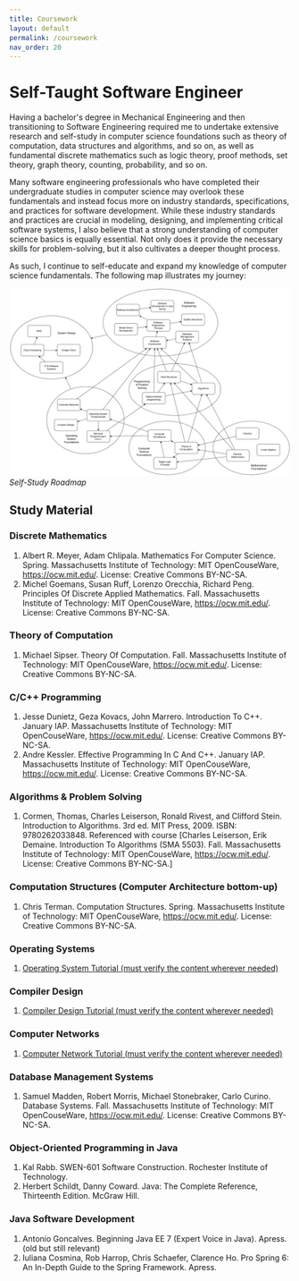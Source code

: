 ```yaml
---
title: Coursework
layout: default
permalink: /coursework
nav_order: 20
---
```


# Self-Taught Software Engineer

Having a bachelor's degree in Mechanical Engineering and then transitioning to Software Engineering required me to undertake extensive research and self-study in computer science foundations such as theory of computation, data structures and algorithms, and so on, as well as fundamental discrete mathematics such as logic theory, proof methods, set theory, graph theory, counting, probability, and so on. 

Many software engineering professionals who have completed their undergraduate studies in computer science may overlook these fundamentals and instead focus more on industry standards, specifications, and practices for software development. While these industry standards and practices are crucial in modeling, designing, and implementing critical software systems, I also believe that a strong understanding of computer science basics is equally essential. Not only does it provide the necessary skills for problem-solving, but it also cultivates a deeper thought process.

As such, I continue to self-educate and expand my knowledge of computer science fundamentals. The following map illustrates my journey:

![Roadmap](../assets/images/roadmap.png)
*Self-Study Roadmap*

## Study Material

### Discrete Mathematics

1. Albert R. Meyer, Adam Chlipala. Mathematics For Computer Science. Spring. Massachusetts Institute of Technology: MIT OpenCouseWare, https://ocw.mit.edu/. License: Creative Commons BY-NC-SA.
2. Michel Goemans, Susan Ruff, Lorenzo Orecchia, Richard Peng. Principles Of Discrete Applied Mathematics. Fall. Massachusetts Institute of Technology: MIT OpenCouseWare, https://ocw.mit.edu/. License: Creative Commons BY-NC-SA.

### Theory of Computation

1. Michael Sipser. Theory Of Computation. Fall. Massachusetts Institute of Technology: MIT OpenCouseWare, https://ocw.mit.edu/. License: Creative Commons BY-NC-SA.

### C/C++ Programming

1. Jesse Dunietz, Geza Kovacs, John Marrero. Introduction To C++. January IAP. Massachusetts Institute of Technology: MIT OpenCouseWare, https://ocw.mit.edu/. License: Creative Commons BY-NC-SA.
2. Andre Kessler. Effective Programming In C And C++. January IAP. Massachusetts Institute of Technology: MIT OpenCouseWare, https://ocw.mit.edu/. License: Creative Commons BY-NC-SA.

### Algorithms & Problem Solving

1. Cormen, Thomas, Charles Leiserson, Ronald Rivest, and Clifford Stein. Introduction to Algorithms. 3rd ed. MIT Press, 2009. ISBN: 9780262033848. Referenced with course [Charles Leiserson, Erik Demaine. Introduction To Algorithms (SMA 5503). Fall. Massachusetts Institute of Technology: MIT OpenCouseWare, https://ocw.mit.edu/. License: Creative Commons BY-NC-SA.]

### Computation Structures (Computer Architecture bottom-up)

1. Chris Terman. Computation Structures. Spring. Massachusetts Institute of Technology: MIT OpenCouseWare, https://ocw.mit.edu/. License: Creative Commons BY-NC-SA.

### Operating Systems

1. [Operating System Tutorial (must verify the content wherever needed)](https://www.geeksforgeeks.org/operating-systems/)

### Compiler Design

1. [Compiler Design Tutorial (must verify the content wherever needed)](https://www.geeksforgeeks.org/compiler-design-tutorials/)

### Computer Networks

1. [Computer Network Tutorial (must verify the content wherever needed)](https://www.geeksforgeeks.org/computer-network-tutorials/)

### Database Management Systems

1. Samuel Madden, Robert Morris, Michael Stonebraker, Carlo Curino. Database Systems. Fall. Massachusetts Institute of Technology: MIT OpenCouseWare, https://ocw.mit.edu/. License: Creative Commons BY-NC-SA.

### Object-Oriented Programming in Java

1. Kal Rabb. SWEN-601 Software Construction. Rochester Institute of Technology.
2. Herbert Schildt, Danny Coward. Java: The Complete Reference, Thirteenth Edition. McGraw Hill.

### Java Software Development

1. Antonio Goncalves. Beginning Java EE 7 (Expert Voice in Java). Apress. (old but still relevant)
2. Iuliana Cosmina, Rob Harrop, Chris Schaefer, Clarence Ho. Pro Spring 6: An In-Depth Guide to the Spring Framework. Apress.